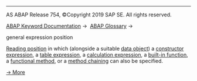  

* * *

AS ABAP Release 754, ©Copyright 2019 SAP SE. All rights reserved.

[ABAP Keyword Documentation](javascript:call_link\('abenabap.htm'\)) →  [ABAP Glossary](javascript:call_link\('abenabap_glossary.htm'\)) → 

general expression position

[Reading position](javascript:call_link\('abenreading_position_glosry.htm'\) "Glossary Entry") in which (alongside a suitable [data object](javascript:call_link\('abendata_object_glosry.htm'\) "Glossary Entry")) a [constructor expression](javascript:call_link\('abenconstructor_expression_glosry.htm'\) "Glossary Entry"), a [table expression](javascript:call_link\('abentable_expression_glosry.htm'\) "Glossary Entry"), a [calculation expression](javascript:call_link\('abencalculation_expression_glosry.htm'\) "Glossary Entry"), a [built-in function](javascript:call_link\('abenpredefined_function_glosry.htm'\) "Glossary Entry"), a [functional method](javascript:call_link\('abenfunctional_method_glosry.htm'\) "Glossary Entry"), or a [method chaining](javascript:call_link\('abenmethod_chaining_glosry.htm'\) "Glossary Entry") can also be specified.

[→ More](javascript:call_link\('abengeneral_expression_positions.htm'\))
